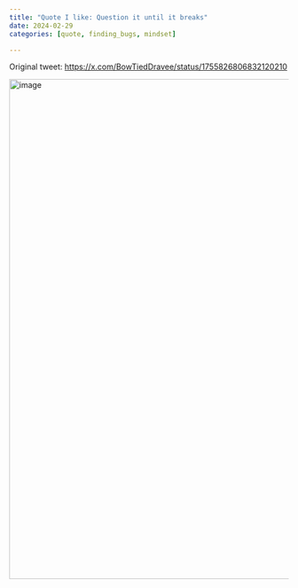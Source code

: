 ```yaml
---
title: "Quote I like: Question it until it breaks"
date: 2024-02-29
categories: [quote, finding_bugs, mindset]

---
```


Original tweet: https://x.com/BowTiedDravee/status/1755826806832120210

<img width="902" alt="image" src="https://github.com/user-attachments/assets/289931e0-7b79-42c1-94ba-2455bf8ed8b8" />
